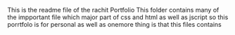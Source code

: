 This is the readme file of the rachit Portfolio
This folder contains many of the impportant file which major part of css and html as well as jscript
so this porrtfolo is for personal as well as onemore thing is that this files contains 
